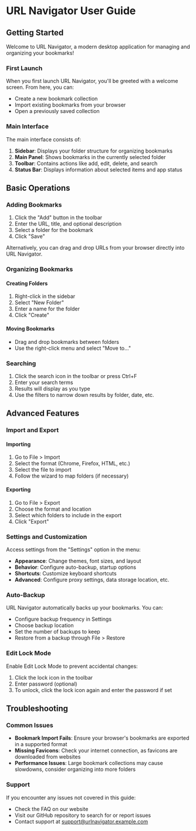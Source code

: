 # URL Navigator User Guide

## Getting Started

Welcome to URL Navigator, a modern desktop application for managing and organizing your bookmarks!

### First Launch

When you first launch URL Navigator, you'll be greeted with a welcome screen. From here, you can:

- Create a new bookmark collection
- Import existing bookmarks from your browser
- Open a previously saved collection

### Main Interface

The main interface consists of:

1. **Sidebar**: Displays your folder structure for organizing bookmarks
2. **Main Panel**: Shows bookmarks in the currently selected folder
3. **Toolbar**: Contains actions like add, edit, delete, and search
4. **Status Bar**: Displays information about selected items and app status

## Basic Operations

### Adding Bookmarks

1. Click the "Add" button in the toolbar
2. Enter the URL, title, and optional description
3. Select a folder for the bookmark
4. Click "Save"

Alternatively, you can drag and drop URLs from your browser directly into URL Navigator.

### Organizing Bookmarks

#### Creating Folders
1. Right-click in the sidebar
2. Select "New Folder"
3. Enter a name for the folder
4. Click "Create"

#### Moving Bookmarks
- Drag and drop bookmarks between folders
- Use the right-click menu and select "Move to..."

### Searching

1. Click the search icon in the toolbar or press Ctrl+F
2. Enter your search terms
3. Results will display as you type
4. Use the filters to narrow down results by folder, date, etc.

## Advanced Features

### Import and Export

#### Importing
1. Go to File > Import
2. Select the format (Chrome, Firefox, HTML, etc.)
3. Select the file to import
4. Follow the wizard to map folders (if necessary)

#### Exporting
1. Go to File > Export
2. Choose the format and location
3. Select which folders to include in the export
4. Click "Export"

### Settings and Customization

Access settings from the "Settings" option in the menu:

- **Appearance**: Change themes, font sizes, and layout
- **Behavior**: Configure auto-backup, startup options
- **Shortcuts**: Customize keyboard shortcuts
- **Advanced**: Configure proxy settings, data storage location, etc.

### Auto-Backup

URL Navigator automatically backs up your bookmarks. You can:
- Configure backup frequency in Settings
- Choose backup location
- Set the number of backups to keep
- Restore from a backup through File > Restore

### Edit Lock Mode

Enable Edit Lock Mode to prevent accidental changes:
1. Click the lock icon in the toolbar
2. Enter password (optional)
3. To unlock, click the lock icon again and enter the password if set

## Troubleshooting

### Common Issues

- **Bookmark Import Fails**: Ensure your browser's bookmarks are exported in a supported format
- **Missing Favicons**: Check your internet connection, as favicons are downloaded from websites
- **Performance Issues**: Large bookmark collections may cause slowdowns, consider organizing into more folders

### Support

If you encounter any issues not covered in this guide:
- Check the FAQ on our website
- Visit our GitHub repository to search for or report issues
- Contact support at support@urlnavigator.example.com 